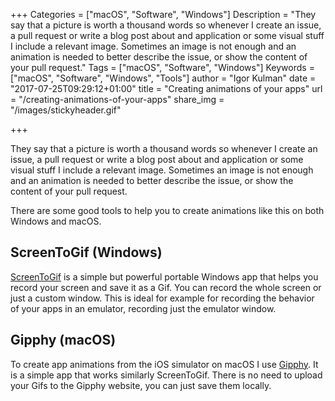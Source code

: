 +++
Categories = ["macOS", "Software", "Windows"]
Description = "They say that a picture is worth a thousand words so whenever I create an issue, a pull request or write a blog post about and application or some visual stuff I include a relevant image. Sometimes an image is not enough and an animation is needed to better describe the issue, or show the content of your pull request."
Tags = ["macOS", "Software", "Windows"]
Keywords = ["macOS", "Software", "Windows", "Tools"]
author = "Igor Kulman"
date = "2017-07-25T09:29:12+01:00"
title = "Creating animations of your apps"
url = "/creating-animations-of-your-apps"
share_img = "/images/stickyheader.gif"

+++

They say that a picture is worth a thousand words so whenever I create an issue, a pull request or write a blog post about and application or some visual stuff I include a relevant image. Sometimes an image is not enough and an animation is needed to better describe the issue, or show the content of your pull request. 

There are some good tools to help you to create animations like this on both Windows and macOS.

<!--more-->

## ScreenToGif (Windows)

[ScreenToGif](http://www.screentogif.com/) is a simple but powerful portable Windows app that helps you record your screen and save it as a Gif. You can record the whole screen or just a custom window. This is ideal for example for recording the behavior of your apps in an emulator, recording just the emulator window.

## Gipphy (macOS)

To create app animations from the iOS simulator on macOS I use [Gipphy](https://itunes.apple.com/us/app/giphy-capture-the-gif-maker/id668208984?mt=12). It is a simple app that works similarly ScreenToGif. There is no need to upload your Gifs to the Gipphy website, you can just save them locally. 

